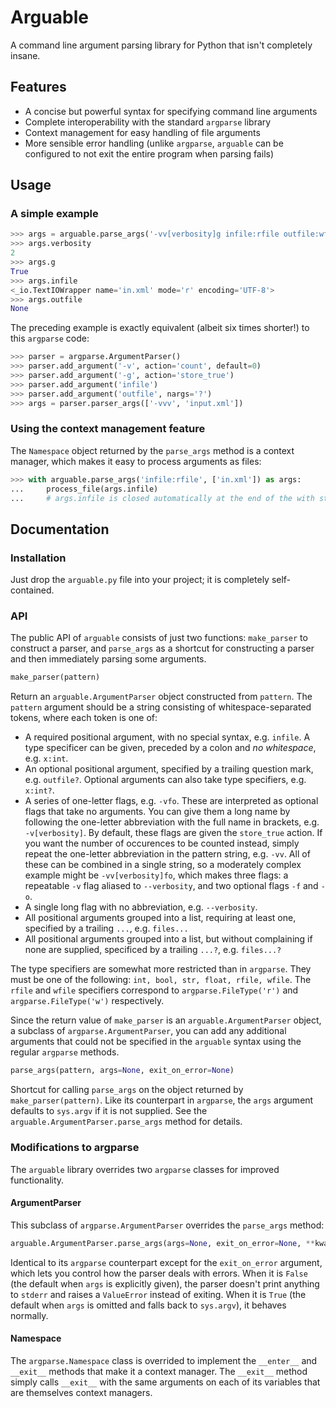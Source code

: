 # Arguable

A command line argument parsing library for Python that isn't completely insane.

## Features

- A concise but powerful syntax for specifying command line arguments
- Complete interoperability with the standard `argparse` library
- Context management for easy handling of file arguments
- More sensible error handling (unlike `argparse`, `arguable` can be configured to not exit the entire program when parsing fails)

## Usage

### A simple example

```python
>>> args = arguable.parse_args('-vv[verbosity]g infile:rfile outfile:wfile?', ['-vv', '-g', 'in.xml'])
>>> args.verbosity
2
>>> args.g
True
>>> args.infile
<_io.TextIOWrapper name='in.xml' mode='r' encoding='UTF-8'>
>>> args.outfile
None
```

The preceding example is exactly equivalent (albeit six times shorter!) to this `argparse` code:

```python
>>> parser = argparse.ArgumentParser()
>>> parser.add_argument('-v', action='count', default=0)
>>> parser.add_argument('-g', action='store_true')
>>> parser.add_argument('infile')
>>> parser.add_argument('outfile', nargs='?')
>>> args = parser.parser_args(['-vvv', 'input.xml'])
```

### Using the context management feature

The `Namespace` object returned by the `parse_args` method is a context manager, which makes it easy to process arguments as files:

```python
>>> with arguable.parse_args('infile:rfile', ['in.xml']) as args:
...     process_file(args.infile)
...     # args.infile is closed automatically at the end of the with statement
```

## Documentation

### Installation

Just drop the `arguable.py` file into your project; it is completely self-contained.

### API

The public API of `arguable` consists of just two functions: `make_parser` to construct a parser, and `parse_args` as a shortcut for constructing a parser and then immediately parsing some arguments.

```python
make_parser(pattern)
```

Return an `arguable.ArgumentParser` object constructed from `pattern`.  The `pattern` argument should be a string consisting of whitespace-separated tokens, where each token is one of:

- A required positional argument, with no special syntax, e.g. `infile`. A type specificer can be given, preceded by a colon and *no whitespace*, e.g. `x:int`.
- An optional positional argument, specified by a trailing question mark, e.g. `outfile?`. Optional arguments can also take type specifiers, e.g. `x:int?`.
- A series of one-letter flags, e.g. `-vfo`. These are interpreted as optional flags that take no arguments. You can give them a long name by following the one-letter abbreviation with the full name in brackets, e.g. `-v[verbosity]`. By default, these flags are given the `store_true` action. If you want the number of occurences to be counted instead, simply repeat the one-letter abbreviation in the pattern string, e.g. `-vv`. All of these can be combined in a single string, so a moderately complex example might be `-vv[verbosity]fo`, which makes three flags: a repeatable `-v` flag aliased to `--verbosity`, and two optional flags `-f` and `-o`.
- A single long flag with no abbreviation, e.g. `--verbosity`.
- All positional arguments grouped into a list, requiring at least one, specified by a trailing `...`, e.g. `files...`
- All positional arguments grouped into a list, but without complaining if none are supplied, specificed by a trailing `...?`, e.g. `files...?`

The type specifiers are somewhat more restricted than in `argparse`. They must be one of the following: `int, bool, str, float, rfile, wfile`. The `rfile` and `wfile` specifiers correspond to `argparse.FileType('r')` and `argparse.FileType('w')` respectively.

Since the return value of `make_parser` is an `arguable.ArgumentParser` object, a subclass of `argparse.ArgumentParser`, you can add any additional arguments that could not be specified in the `arguable` syntax using the regular `argparse` methods.

```python
parse_args(pattern, args=None, exit_on_error=None)
```

Shortcut for calling `parse_args` on the object returned by `make_parser(pattern)`. Like its counterpart in `argparse`, the `args` argument defaults to `sys.argv` if it is not supplied. See the `arguable.ArgumentParser.parse_args` method for details.

### Modifications to argparse

The `arguable` library overrides two `argparse` classes for improved functionality.

#### ArgumentParser

This subclass of `argparse.ArgumentParser` overrides the `parse_args` method:

```python
arguable.ArgumentParser.parse_args(args=None, exit_on_error=None, **kwargs)
```

Identical to its `argparse` counterpart except for the `exit_on_error` argument, which lets you control how the parser deals with errors. When it is `False` (the default when `args` is explicitly given), the parser doesn't print anything to `stderr` and raises a `ValueError` instead of exiting. When it is `True` (the default when `args` is omitted and falls back to `sys.argv`), it behaves normally.

#### Namespace

The `argparse.Namespace` class is overrided to implement the `__enter__` and `__exit__` methods that make it a context manager. The `__exit__` method simply calls `__exit__` with the same arguments on each of its variables that are themselves context managers.